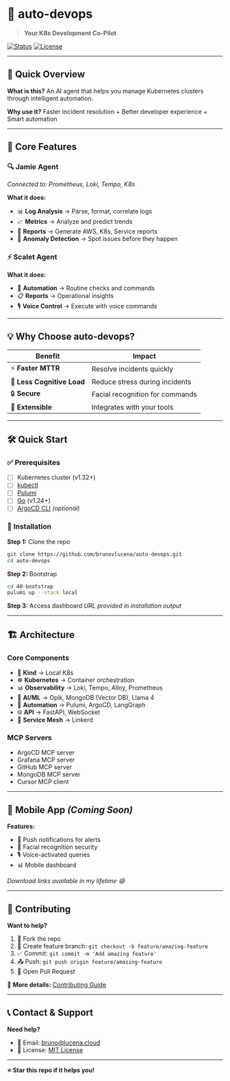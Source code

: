 # 🤖 auto-devops
> **Your K8s Development Co-Pilot**

[![Status](https://img.shields.io/badge/status-active-brightgreen.svg)]()
[![License](https://img.shields.io/badge/license-MIT-blue.svg)]()

---

## 🎯 **Quick Overview**

**What is this?** An AI agent that helps you manage Kubernetes clusters through intelligent automation.

**Why use it?** Faster incident resolution + Better developer experience + Smart automation

---

## 🚀 **Core Features**

### 🔍 **Jamie Agent**
*Connected to: Prometheus, Loki, Tempo, K8s*

**What it does:**
- 📊 **Log Analysis** → Parse, format, correlate logs
- 📈 **Metrics** → Analyze and predict trends  
- 📄 **Reports** → Generate AWS, K8s, Service reports
- 🔮 **Anomaly Detection** → Spot issues before they happen

### ⚡ **Scalet Agent**

**What it does:**
- 🤖 **Automation** → Routine checks and commands
- 📋 **Reports** → Operational insights
- 🎙️ **Voice Control** → Execute with voice commands

---

## 💡 **Why Choose auto-devops?**

| Benefit | Impact |
|---------|--------|
| ⚡ **Faster MTTR** | Resolve incidents quickly |
| 🧠 **Less Cognitive Load** | Reduce stress during incidents |
| 🔒 **Secure** | Facial recognition for commands |
| 🔧 **Extensible** | Integrates with your tools |

---

## 🛠️ **Quick Start**

### ✅ **Prerequisites**
- [ ] Kubernetes cluster (v1.32+)
- [ ] [kubectl](https://kubernetes.io/docs/tasks/tools/) 
- [ ] [Pulumi](https://www.pulumi.com/docs/install/)
- [ ] [Go](https://golang.org/doc/install) (v1.24+)
- [ ] [ArgoCD CLI](https://argo-cd.readthedocs.io/en/stable/cli_installation/) *(optional)*

### 🚀 **Installation**

**Step 1:** Clone the repo
```bash
git clone https://github.com/brunovlucena/auto-devops.git
cd auto-devops
```

**Step 2:** Bootstrap
```bash
cd 40-bootstrap
pulumi up --stack local
```

**Step 3:** Access dashboard
*URL provided in installation output*

---

## 🏗️ **Architecture**

### **Core Components**
- 🐳 **Kind** → Local K8s
- ☸️ **Kubernetes** → Container orchestration
- 📊 **Observability** → Loki, Tempo, Alloy, Prometheus
- 🧠 **AI/ML** → Opik, MongoDB (Vector DB), Llama 4
- 🔄 **Automation** → Pulumi, ArgoCD, LangGraph
- 🌐 **API** → FastAPI, WebSocket
- 🔗 **Service Mesh** → Linkerd

### **MCP Servers**
- ArgoCD MCP server
- Grafana MCP server  
- GitHub MCP server
- MongoDB MCP server
- Cursor MCP client

---

## 📱 **Mobile App** *(Coming Soon)*

**Features:**
- 🔔 Push notifications for alerts
- 👤 Facial recognition security
- 🎙️ Voice-activated queries  
- 📊 Mobile dashboard

*Download links available in my lifetime 😄*

---

## 🤝 **Contributing**

**Want to help?**

1. 🍴 Fork the repo
2. 🌟 Create feature branch: `git checkout -b feature/amazing-feature`  
3. ✅ Commit: `git commit -m 'Add amazing feature'`
4. 📤 Push: `git push origin feature/amazing-feature`
5. 🔄 Open Pull Request

📖 **More details:** [Contributing Guide](00-docs/CONTRIBUTING.md)

---

## 📞 **Contact & Support**

**Need help?**
- 📧 Email: [bruno@lucena.cloud](mailto:bruno@lucena.cloud)
- 📄 License: [MIT License](LICENSE)

---

**⭐ Star this repo if it helps you!**